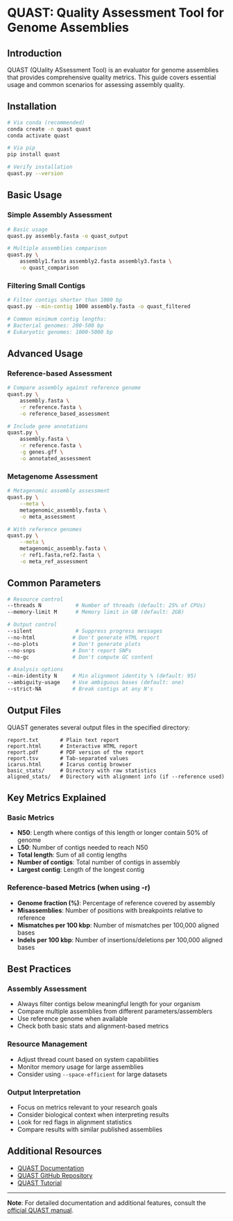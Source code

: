 # QUAST: Quality Assessment Tool for Genome Assemblies

## Introduction
QUAST (QUality ASsessment Tool) is an evaluator for genome assemblies that provides comprehensive quality metrics. This guide covers essential usage and common scenarios for assessing assembly quality.

## Installation

```bash
# Via conda (recommended)
conda create -n quast quast
conda activate quast

# Via pip
pip install quast

# Verify installation
quast.py --version
```

## Basic Usage

### Simple Assembly Assessment

```bash
# Basic usage
quast.py assembly.fasta -o quast_output

# Multiple assemblies comparison
quast.py \
    assembly1.fasta assembly2.fasta assembly3.fasta \
    -o quast_comparison
```

### Filtering Small Contigs

```bash
# Filter contigs shorter than 1000 bp
quast.py --min-contig 1000 assembly.fasta -o quast_filtered

# Common minimum contig lengths:
# Bacterial genomes: 200-500 bp
# Eukaryotic genomes: 1000-5000 bp
```

## Advanced Usage

### Reference-based Assessment

```bash
# Compare assembly against reference genome
quast.py \
    assembly.fasta \
    -r reference.fasta \
    -o reference_based_assessment

# Include gene annotations
quast.py \
    assembly.fasta \
    -r reference.fasta \
    -g genes.gff \
    -o annotated_assessment
```

### Metagenome Assessment

```bash
# Metagenomic assembly assessment
quast.py \
    --meta \
    metagenomic_assembly.fasta \
    -o meta_assessment

# With reference genomes
quast.py \
    --meta \
    metagenomic_assembly.fasta \
    -r ref1.fasta,ref2.fasta \
    -o meta_ref_assessment
```

## Common Parameters

```bash
# Resource control
--threads N           # Number of threads (default: 25% of CPUs)
--memory-limit M      # Memory limit in GB (default: 2GB)

# Output control
--silent              # Suppress progress messages
--no-html            # Don't generate HTML report
--no-plots           # Don't generate plots
--no-snps            # Don't report SNPs
--no-gc              # Don't compute GC content

# Analysis options
--min-identity N     # Min alignment identity % (default: 95)
--ambiguity-usage    # Use ambiguous bases (default: one)
--strict-NA          # Break contigs at any N's
```

## Output Files

QUAST generates several output files in the specified directory:

```plaintext
report.txt       # Plain text report
report.html      # Interactive HTML report
report.pdf       # PDF version of the report
report.tsv       # Tab-separated values
icarus.html      # Icarus contig browser
basic_stats/     # Directory with raw statistics
aligned_stats/   # Directory with alignment info (if --reference used)
```

## Key Metrics Explained

### Basic Metrics
* **N50**: Length where contigs of this length or longer contain 50% of genome
* **L50**: Number of contigs needed to reach N50
* **Total length**: Sum of all contig lengths
* **Number of contigs**: Total number of contigs in assembly
* **Largest contig**: Length of the longest contig

### Reference-based Metrics (when using -r)
* **Genome fraction (%)**: Percentage of reference covered by assembly
* **Misassemblies**: Number of positions with breakpoints relative to reference
* **Mismatches per 100 kbp**: Number of mismatches per 100,000 aligned bases
* **Indels per 100 kbp**: Number of insertions/deletions per 100,000 aligned bases

## Best Practices

### Assembly Assessment
* Always filter contigs below meaningful length for your organism
* Compare multiple assemblies from different parameters/assemblers
* Use reference genome when available
* Check both basic stats and alignment-based metrics

### Resource Management
* Adjust thread count based on system capabilities
* Monitor memory usage for large assemblies
* Consider using `--space-efficient` for large datasets

### Output Interpretation
* Focus on metrics relevant to your research goals
* Consider biological context when interpreting results
* Look for red flags in alignment statistics
* Compare results with similar published assemblies

## Additional Resources

* [QUAST Documentation](http://quast.sourceforge.net/docs/manual.html)
* [QUAST GitHub Repository](https://github.com/ablab/quast)
* [QUAST Tutorial](http://quast.sourceforge.net/docs/manual.html#sec3)

---

**Note**: For detailed documentation and additional features, consult the [official QUAST manual](http://quast.sourceforge.net/docs/manual.html).